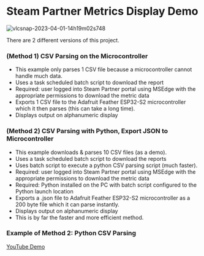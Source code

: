 # Steam Partner Metrics Display Demo

![vlcsnap-2023-04-01-14h19m02s748](https://user-images.githubusercontent.com/49322231/232206766-70ba77bf-ca96-45cc-a6e1-faad5edabf66.png)


There are 2 different versions of this project.

### (Method 1) CSV Parsing on the Microcontroller
- This example only parses 1 CSV file because a microcontroller cannot handle much data. 
- Uses a task scheduled batch script to download the report
- Required: user logged into Steam Partner portal using MSEdge with the appropriate permissions to download the metric data
- Exports 1 CSV file to the Adafruit Feather ESP32-S2 microcontroller which it then parses (this can take a long time).
- Displays output on alphanumeric display

### (Method 2) CSV Parsing with Python, Export JSON to Microcontroller
- This example downloads & parses 10 CSV files (as a demo). 
- Uses a task scheduled batch script to download the reports
- Uses batch script to execute a python CSV parsing script (much faster).
- Required: user logged into Steam Partner portal using MSEdge with the appropriate permissions to download the metric data
- Required: Python installed on the PC with batch script configured to the Python launch location
- Exports a .json file to Adafruit Feather ESP32-S2 microcontroller as a 200 byte file which it can parse instantly.
- Displays output on alphanumeric display
- This is by far the faster and more efficient method.

### Example of Method 2: Python CSV Parsing
[YouTube Demo](https://www.youtube.com/watch?v=sdJcgPCqKFE)
